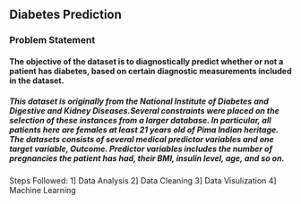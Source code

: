 
## Diabetes Prediction
### Problem Statement
#### The objective of the dataset is to diagnostically predict whether or not a patient has diabetes, based on certain diagnostic measurements included in the dataset.

####
##### This dataset is originally from the National Institute of Diabetes and Digestive and Kidney Diseases.Several constraints were placed on the selection of these instances from a larger database. In particular, all patients here are females at least 21 years old of Pima Indian heritage. The datasets consists of several medical predictor variables and one target variable, Outcome. Predictor variables includes the number of pregnancies the patient has had, their BMI, insulin level, age, and so on.

Steps Followed:
1] Data Analysis
2] Data Cleaning
3] Data Visulization
4] Machine Learning
